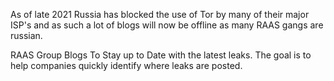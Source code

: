 As of late 2021 Russia has blocked the use of Tor by many of their major ISP's and as such a lot of blogs will now be offline as many RAAS gangs are russian.

RAAS Group Blogs To Stay up to Date with the latest leaks. The goal is to help companies quickly identify where leaks are posted.

